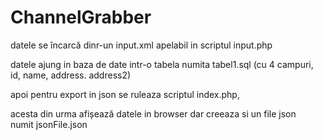 # ChannelGrabber
 
datele se încarcă dinr-un input.xml apelabil in scriptul input.php

datele ajung in baza de date intr-o tabela numita tabel1.sql (cu 4 campuri, id, name, address. address2)

apoi pentru export in json se ruleaza scriptul index.php,

acesta din urma afișează datele in browser dar creeaza si un file json numit jsonFile.json
